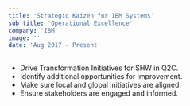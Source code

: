 ```yaml
---
title: 'Strategic Kaizen for IBM Systems'
sub title: 'Operational Excellence'
company: 'IBM'
image: ''
date: 'Aug 2017 – Present'
---
```


- Drive Transformation Initiatives for SHW in Q2C.
- Identify additional opportunities for improvement.
- Make sure local and global initiatives are aligned.
- Ensure stakeholders are engaged and informed.
